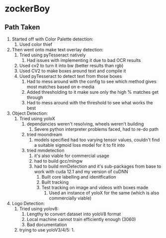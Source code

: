 # zockerBoy

## Path Taken
1. Started off with Color Palette detection:
    1. Used color thief
2. Then went onto make text overlay detection:
    1. Tried using pyTesseract natively
        1. Had issues with implementing it due to bad OCR results
    2. Used cv2 to turn it into bw (better results than rgb)
    3. Used CV2 to make boxes around text and compile it
    4. Used pyTesseract to detect text from those boxes
        1. Had to mess around with the config to see which method gives most matches based on e-media
        2. Added thresholding to it make sure only the high % matches get through
        3. Had to mess around with the threshold to see what works the best
3. Object Detection:
    1. Tried using yoloX
        1. dependancies weren't resolving, wheels weren't building
            1. Severe python interpreter problems faced, had to re-do path
        2. tried moondream
            1. models specified had too varying tensor values, couldn't find a suitable sigmoid loss model for it to fit into
        3. tried mmdetection
            1. it's also viable for commercial usage
            2. had to build gcc/mingw
            3. had to build mmDetection and it's sub-packages from base to work with cuda 12.1 and my version of cuDNN
                1. Built core labelling and idenitfication
                2. Built tracking
                3. Test tracking on image and videos with boxes made
                    1. Used an instance of yoloX for the same (which is also commercially viable)
4. Logo Detection:
    1. Tried using yolov8:
        1. Lengthy to convert dataset into yoloV8 format
        2. Local machine cannot train efficiently enough (3060)
        3. Bad documentation
    2. trying to use yoloV3/4/5:
        1. 